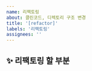 ```yaml
---
name: 리팩토링
about: 클린코드, 디렉토리 구조 변경
title: '[refactor]'
labels: '리팩토링'
assignees: ''
---
```


## ✨ 리팩토링 할 부분

<br>